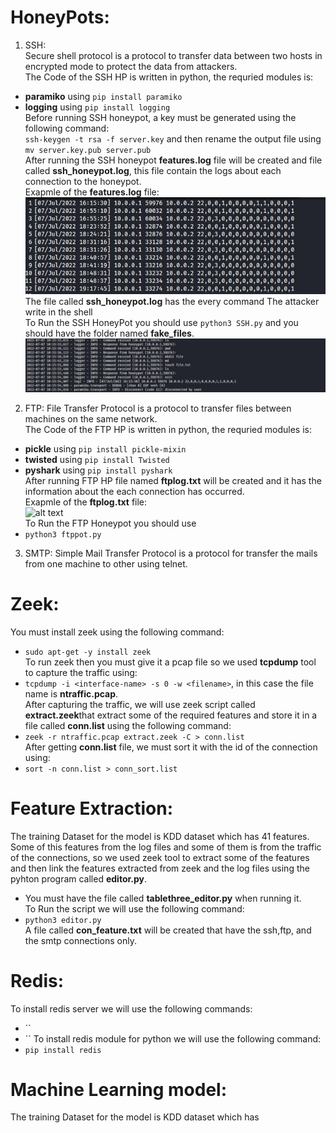 # HoneyPots:  
1. SSH:  
Secure shell protocol is a protocol to transfer data between two hosts in encrypted mode to protect the data from attackers.  
The Code of the SSH HP is written in python, the requried modules is:  
- **paramiko** using `pip install paramiko`
- **logging** using `pip install logging`  
Before running SSH honeypot, a key must be generated using the following command:  
`ssh-keygen -t rsa -f server.key` and then rename the output file using `mv server.key.pub server.pub`  
After running the SSH honeypot **features.log** file will be created and file called **ssh_honeypot.log**, this file contain the logs about each connection to the honeypot.  
Exapmle of the **features.log** file:  
![alt text](Images/ssh-ex.JPG)  
The file called **ssh_honeypot.log** has the every command The attacker write in the shell  
To Run the SSH HoneyPot you should use `python3 SSH.py` and you should have the folder named **fake_files**.  
![alt text](Images/ssh_honey.JPG)  
2. FTP: 
File Transfer Protocol is a protocol to transfer files between machines on the same network.  
The Code of the FTP HP is written in python, the requried modules is:  
- **pickle** using `pip install pickle-mixin`  
- **twisted** using `pip install Twisted`  
- **pyshark** using `pip install pyshark`  
After running FTP HP file named **ftplog.txt** will be created and it has the information about the each connection has occurred.  
Exapmle of the **ftplog.txt** file:  
![alt text](Images/ftp-ex.JPG)  
To Run the FTP Honeypot you should use  
- `python3 ftppot.py`  
3. SMTP:
Simple Mail Transfer Protocol is a protocol for transfer the mails from one machine to other using  telnet.  

# Zeek:  
You must install zeek using the following command:  
- `sudo apt-get -y install zeek`  
To run zeek then you must give it a pcap file so we used **tcpdump** tool to capture the traffic using:  
- `tcpdump -i <interface-name> -s 0 -w <filename>`, in this case the file name is **ntraffic.pcap**.  
After capturing the traffic, we will use zeek script called **extract.zeek**that extract some of the required features and store it in a file called **conn.list** using the following command:  
- `zeek -r ntraffic.pcap extract.zeek -C > conn.list`  
After getting **conn.list** file, we must sort it with the id of the connection using:  
- `sort -n conn.list > conn_sort.list`  
# Feature Extraction:  
The training Dataset for the model is KDD dataset which has 41 features.
Some of this features from the log files and some of them is from the traffic of the connections,
so we used zeek tool to extract some of the features and then link the features extracted from zeek and the log files using the pyhton program called **editor.py**.  
- You must have the file called **tablethree_editor.py** when running it.  
To Run the script we will use the following command:  
- `python3 editor.py`  
A file called **con_feature.txt** will be created that have the ssh,ftp, and the smtp connections only.  
# Redis:
To install redis server we will use the following commands:  
- ``
- ``
To install redis module for python we will use the following command:  
- `pip install redis`
# Machine Learning model:  
The training Dataset for the model is KDD dataset which has




